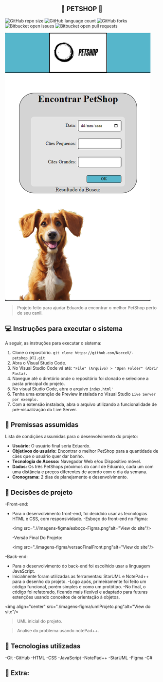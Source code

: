 <h2 align="center">🐶 PETSHOP 🐶</h2>

![GitHub repo size](https://img.shields.io/github/repo-size/NocceV/-petshop_DTI?style=for-the-badge)
![GitHub language count](https://img.shields.io/github/languages/count/NocceV/-petshop_DTI?style=for-the-badge)
![GitHub forks](https://img.shields.io/github/forks/NocceV/-petshop_DTI?style=for-the-badge)
![Bitbucket open issues](https://img.shields.io/bitbucket/issues/NocceV/-petshop_DTI?style=for-the-badge)
![Bitbucket open pull requests](https://img.shields.io/bitbucket/pr-raw/NocceV/-petshop_DTI?style=for-the-badge)



<img align="center" src=".//imagens-figma/Front-Site.png" alt="View do site"/>

> Projeto feito para ajudar Eduardo a encontrar o melhor PetShop perto de seu canil.

## 💻 Instruções para executar o sistema

A seguir, as instruções para executar o sistema:

1. Clone o repositório. `git clone https://github.com/NocceV/-petshop_DTI.git`
2. Abra o Visual Studio Code.
3. No Visual Studio Code vá até: `"File" (Arquivo) > "Open Folder" (Abrir Pasta).`
4. Navegue até o diretório onde o repositório foi clonado e selecione a pasta principal do projeto.
5. No visual Studio Code, abra o arquivo `index.html'`
6. Tenha uma extenção de Preview instalada no Visual Studio `Live Server por exemplo.`
7. Com a extensão instalada, abra o arquivo utilizando a funcionalidade de pré-visualização do Live Server.


## 📒 Premissas assumidas

Lista de condições assumidas para o desenvolvimento do projeto:

- **Usuário:** O usuário final seria Eduardo.
- **Objetivos do usuário:** Encontrar o melhor PetShop para a quantidade de cães que o usuário quer dar banho.
- **Tecnologia de Acesso:** Navegador Web e/ou Dispositivo móvel.
- **Dados:** Os três PetShops próximos do canil de Eduardo, cada um com uma distância e preços diferentes de acordo com o dia da semana.
- **Cronograma:** 2 dias de planejamento e desenvolvimento.

## 🤖 Decisões de projeto

-Front-end:

- Para o desenvolvimento front-end, foi decidido usar as tecnologias HTML e CSS, com responsividade.
    -Esboço do front-end no Figma:

    <img  src=".//imagens-figma/esboço-Figma.png"alt="View do site"/>

    -Versão Final Do Projeto:

    <img  src="./imagens-figma/versaoFinalFront.png"alt="View do site"/>


-Back-end:

- Para o desenvolvimento do back-end foi escolhido usar a linguagem JavaScript.
- Inicialmente foram utilizadas as ferramentas: StarUML e NotePad++ para o desenho do projeto.
-Logo após, primeiramente foi feito um código funcional, porém simples e como um protótipo.
-No final, o código foi refatorado, ficando  mais flexível e adaptado para futuras extenções usando conceitos de orientação à objetos.

<img align="center" src="./imagens-figma/umlProjeto.png"alt="View do site"/>

> UML inicial do projeto.


> Analise do problema usando notePad++.




## 🧩 Tecnologias utilizadas

-Git
-GitHub
-HTML
-CSS
-JavaScript
-NotePad++
-StarUML
-Figma
-C#

 ## 👾 Extra: 

